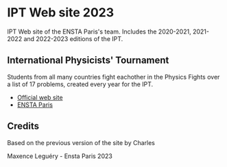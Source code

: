 # IPT Web site 2023

IPT Web site of the ENSTA Paris's team.
Includes the 2020-2021, 2021-2022 and 2022-2023 editions of the IPT.

## International Physicists' Tournament

Students from all many countries fight eachother in the Physics Fights over a list of 17 problems, created every year for the IPT.

- [Official web site](https://iptnet.info/)
- [ENSTA Paris](https://www.ensta-paris.fr/)

## Credits

Based on the previous version of the site by Charles 

Maxence Leguéry - Ensta Paris 2023